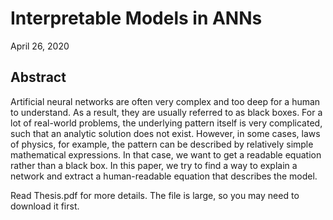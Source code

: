 # Interpretable Models in ANNs

April 26, 2020

## Abstract
Artificial neural networks are often very complex and too deep for a human to understand. As a result, they are usually referred to as black boxes. For a lot of real-world problems, the underlying pattern itself is very complicated, such that an analytic solution does not exist. However, in some cases, laws of physics, for example, the pattern can be described by relatively simple mathematical expressions. In that case, we want to get a readable equation rather than a black box. In this paper, we try to find a way to explain a network and extract a human-readable equation that describes the model.

Read Thesis.pdf for more details. The file is large, so you may need to download it first.
